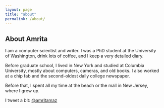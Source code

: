 ```yaml
---
layout: page
title: "about"
permalink: /about/
---
```


<section id="intro">
<h2>About Amrita</h2>
</section>

I am a computer scientist and writer. I was a PhD student at the University of Washington, drink lots of coffee, and I keep a very detailed diary.

Before graduate school, I lived in New York and studied at Columbia University, mostly about computers, cameras, and old books. I also worked at a chip fab and the second-oldest daily college newspaper.

Before that, I spent all my time at the beach or the mall in New Jersey, where I grew up.

I tweet a bit: [@amritamaz](http://www.twitter.com/amritamaz)
